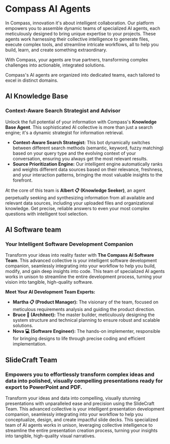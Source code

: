 # **Compass AI Agents**

In Compass, innovation it's about intelligent collaboration. Our platform empowers you to assemble dynamic teams of specialized AI agents, each meticulously designed to bring unique expertise to your projects. These agents work harnessing their collective intelligence to generate files, execute complex tools, and streamline intricate workflows, all to help you build, learn, and create something extraordinary.

With Compass, your agents are true partners, transforming complex challenges into actionable, integrated solutions.

Compass's AI agents are organized into dedicated teams, each tailored to excel in distinct domains.

## **AI Knowledge Base**
### Context-Aware Search Strategist and Advisor
Unlock the full potential of your information with Compass's **Knowledge Base Agent**. This sophisticated AI collective is more than just a search engine; it's a dynamic strategist for information retrieval.

* **Context-Aware Search Strategist:** This bot dynamically switches between different search methods (semantic, keyword, fuzzy matching) based on your query type and the evolving context of your conversation, ensuring you always get the most relevant results.
* **Source Prioritization Engine:** Our intelligent engine automatically ranks and weights different data sources based on their relevance, freshness, and your interaction patterns, bringing the most valuable insights to the forefront.

At the core of this team is **Albert 📋 (Knowledge Seeker)**, an agent perpetually seeking and synthesizing information from all available and relevant data sources, including your uploaded files and organizational knowledge. Get precise, reliable answers to even your most complex questions with intelligent tool selection.

## **AI Software team**
### **Your Intelligent Software Development Companion**

Transform your ideas into reality faster with **The Compass AI Software Team**. This advanced collective is your intelligent software development companion, seamlessly integrating into your workflow to help you build, modify, and gain deep insights into code. This team of specialized AI agents works in unison to streamline the entire development process, turning your vision into tangible, high-quality software.

**Meet Your AI Development Team Experts:**

* **Martha 📋 (Product Manager):** The visionary of the team, focused on meticulous requirements analysis and guiding the product direction.
* **Bruce 📐 (Architect):** The master builder, meticulously designing the system structure and technical planning to ensure robust and scalable solutions.
* **Nova 💻 (Software Engineer):** The hands-on implementer, responsible for bringing designs to life through precise coding and efficient implementation.

## **SlideCraft Team**
### Empowers you to effortlessly transform complex ideas and data into polished, visually compelling presentations ready for export to PowerPoint and PDF.

Transform your ideas and data into compelling, visually stunning presentations with unparalleled ease and precision using the SlideCraft Team. This advanced collective is your intelligent presentation development companion, seamlessly integrating into your workflow to help you conceptualize, design, and create impactful slide decks. This specialized team of AI agents works in unison, leveraging collective intelligence to streamline the entire presentation creation process, turning your insights into tangible, high-quality visual narratives.

